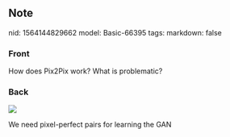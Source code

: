 ## Note
nid: 1564144829662
model: Basic-66395
tags: 
markdown: false

### Front
How does Pix2Pix work? What is problematic?

### Back
<img src="Screenshot 2019-07-26 at 14.40.39.png"><div>We need pixel-perfect pairs for learning the GAN</div>
